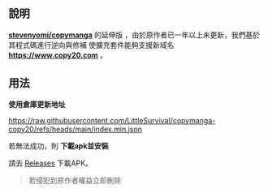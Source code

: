 ## 說明 
[**stevenyomi/copymanga**](https://github.com/stevenyomi/copymanga) 的延伸版 ，由於原作者已一年以上未更新，我們基於其程式碼進行逆向與修補
使擴充套件能夠支援新域名 **https://www.copy20.com** 。

## 用法
**使用倉庫更新地址**

https://raw.githubusercontent.com/LittleSurvival/copymanga-copy20/refs/heads/main/index.min.json

若無法成功，則
**下載apk並安裝**

請去 [Releases](https://github.com/LittleSurvival/copymanga-copy20/releases/tag/copymanga) 下載APK。

> 若侵犯到原作者權益立即刪除
